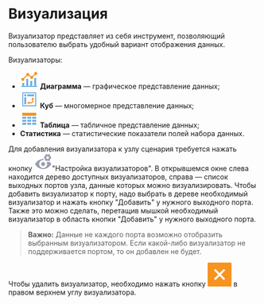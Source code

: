 # Визуализация

Визуализатор представляет из себя инструмент, позволяющий пользователю выбрать удобный вариант отображения данных.

Визуализаторы:

* ![Диаграмма](../media/app/icons/view_types_18/view_types_default-01.svg) **Диаграмма** — графическое представление данных;
* ![Куб](../media/app/icons/view_types_18/view_types_default-03.svg) **Куб** — многомерное представление данных;
* ![Таблица](../media/app/icons/view_types_18/view_types_default-02.svg) **Таблица** — табличное представление данных;
* **Статистика** — статистические показатели полей набора данных.

Для добавления визуализатора к узлу сценария требуется нажать кнопку ![Настройка визуализаторов](../media/app/visualization/visualizer_notactive.svg)"Настройка визуализаторов". В открывшемся окне слева находится дерево доступных визуализаторов, справа — список выходных портов узла, данные которых можно визуализировать. Чтобы добавить визуализатор к порту, надо выбрать в дереве необходимый визуализатор и нажать кнопку "Добавить" у нужного выходного порта. Также это можно сделать, перетащив мышкой необходимый визуализатор в область кнопки "Добавить" у нужного выходного порта.

>**Важно:**
>Данные не каждого порта возможно отобразить выбранным визуализатором. Если какой-либо визуализатор не поддерживается портом, то он добавлен не будет.

Чтобы удалить визуализатор, необходимо нажать кнопку ![Удалить](../media/app/visualization/delete.svg) в правом верхнем углу визуализатора.